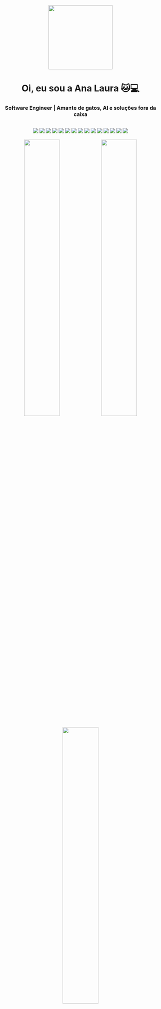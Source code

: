 <div align="center">

  <img src="https://media.giphy.com/media/L1R1tvI9svkIWwpVYr/giphy.gif" width="200" />

  <h1 align="center">Oi, eu sou a Ana Laura 🐱💻</h1>
  <h3>Software Engineer | Amante de gatos, AI e soluções fora da caixa</h3>

  <br/>

  <!-- Skills Badges -->
  <div align="center">
    <img src="https://img.shields.io/badge/Python-3776AB?logo=python&logoColor=white&style=for-the-badge"/>
    <img src="https://img.shields.io/badge/JavaScript-F7DF1E?logo=javascript&logoColor=black&style=for-the-badge"/>
    <img src="https://img.shields.io/badge/TypeScript-3178C6?logo=typescript&logoColor=white&style=for-the-badge"/>
    <img src="https://img.shields.io/badge/React_Native-61DAFB?logo=react&logoColor=black&style=for-the-badge"/>
    <img src="https://img.shields.io/badge/Flutter-02569B?logo=flutter&logoColor=white&style=for-the-badge"/>
    <img src="https://img.shields.io/badge/NestJS-E0234E?logo=nestjs&logoColor=white&style=for-the-badge"/>
    <img src="https://img.shields.io/badge/Svelte-FF3E00?logo=svelte&logoColor=white&style=for-the-badge"/>
    <img src="https://img.shields.io/badge/CSS-1572B6?logo=css3&logoColor=white&style=for-the-badge"/>
    <img src="https://img.shields.io/badge/HTML-E34F26?logo=html5&logoColor=white&style=for-the-badge"/>
    <img src="https://img.shields.io/badge/Bootstrap-7952B3?logo=bootstrap&logoColor=white&style=for-the-badge"/>
    <img src="https://img.shields.io/badge/jQuery-0769AD?logo=jquery&logoColor=white&style=for-the-badge"/>
    <img src="https://img.shields.io/badge/PHP-777BB4?logo=php&logoColor=white&style=for-the-badge"/>
    <img src="https://img.shields.io/badge/GPT-6E40C9?logo=openai&logoColor=white&style=for-the-badge"/>
    <img src="https://img.shields.io/badge/Lovable_AI-9146FF?logo=sparkfun&logoColor=white&style=for-the-badge"/>
    <img src="https://img.shields.io/badge/Gemini-8B00FF?logo=google&logoColor=white&style=for-the-badge"/>
  </div>

  <br/>

  <!-- GitHub Stats -->
  <img src="https://github-readme-stats.vercel.app/api?username=Ana-Laura&show_icons=true&theme=tokyonight&hide_border=true" width="47%" />
  <img src="https://github-readme-streak-stats.herokuapp.com/?user=Ana-Laura&theme=tokyonight&hide_border=true" width="47%" />
  <br/>
  <img src="https://github-readme-stats.vercel.app/api/top-langs/?username=Ana-Laura&layout=compact&theme=tokyonight&hide_border=true" width="47%" />

  <br/><br/>

  <!-- Visitor counter -->
  <img src="https://komarev.com/ghpvc/?username=Ana-Laura&style=flat-square&color=6f42c1" />

</div>

---

## 💼 Sobre mim

Engenheira de Software movida por desafios reais e soluções elegantes.
Apaixonada por boas interfaces, boas ideias e código que entrega valor de verdade.
Obcecada por automação, otimização e tudo que possa ser resolvido com IA + engenharia sólida.
Uso GPT, Gemini, Lovable e outros copilotos com prompts afiados que transformam trabalho pesado em leveza ✨.

---

## 🌐 Vamos conversar?

[![LinkedIn](https://img.shields.io/badge/LinkedIn-Ana%20Laura-blue?logo=linkedin&style=for-the-badge)](https://linkedin.com/in/ana-laura-almeida-pereira-b76346134/)

---

> _“Codar é como domar dragões 🐉.”_

---

<!-- Snake contribution graph opcional -->
<!--
![snake gif](https://github.com/Ana-Laura/Ana-Laura/blob/output/github-contribution-grid-snake.svg)

